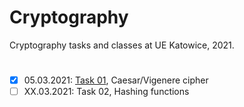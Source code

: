 #   Cryptography

Cryptography tasks and classes at UE Katowice, 2021. 

#

- [x] 05.03.2021: [Task 01](https://github.com/MatSaf123/cryptography-classes/tree/master/task_01), Caesar/Vigenere cipher
- [ ] XX.03.2021: Task 02, Hashing functions
